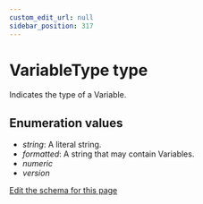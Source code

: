 ```yaml
---
custom_edit_url: null
sidebar_position: 317
---
```

# VariableType type
Indicates the type of a Variable.

## Enumeration values
- *string*: A literal string.
- *formatted*: A string that may contain Variables.
- *numeric*
- *version*

[Edit the schema for this page](https://github.com/wixtoolset/web/blob/master/src/xsd4/wix.xsd)